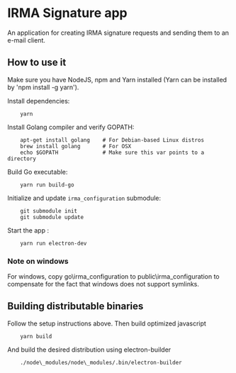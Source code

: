 # IRMA Signature app

An application for creating IRMA signature requests and sending them to an e-mail client.

## How to use it

Make sure you have NodeJS, npm and Yarn installed (Yarn can be installed by 'npm install -g yarn').

Install dependencies:
```
    yarn
```

Install Golang compiler and verify GOPATH:

```
    apt-get install golang    # For Debian-based Linux distros
    brew install golang       # For OSX
    echo $GOPATH              # Make sure this var points to a directory
```

Build Go executable:
```
    yarn run build-go
```

Initialize and update `irma_configuration` submodule:
```
    git submodule init
    git submodule update
```

Start the app :

```
    yarn run electron-dev
```

### Note on windows

For windows, copy go\\irma\_configuration to public\\irma\_configuration to compensate for the fact that windows does not support symlinks.

## Building distributable binaries

Follow the setup instructions above. Then build optimized javascript
```
    yarn build
```

And build the desired distribution using electron-builder
```
    ./node\_modules/node\_modules/.bin/electron-builder
```

